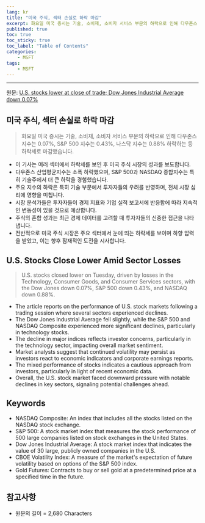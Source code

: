 ```yaml
---
lang: kr
title: "미국 주식, 섹터 손실로 하락 마감"
excerpt: 화요일 미국 증시는 기술, 소비재, 소비자 서비스 부문의 하락으로 인해 다우존스 지수는 0.07%, S&P 500 지수는 0.43%, 나스닥 지수는 0.88% 하락하는 등 하락세로 마감했습니다.
published: true
toc: true
toc_sticky: true
toc_label: "Table of Contents"
categories:
    - MSFT
tags:
    - MSFT
---
```


---

  원문: [U.S. stocks lower at close of trade; Dow Jones Industrial Average down 0.07%](https://www.investing.com/news/stock-market-news/us-stocks-lower-at-close-of-trade-dow-jones-industrial-average-down-007-3793024)

## 미국 주식, 섹터 손실로 하락 마감

> 화요일 미국 증시는 기술, 소비재, 소비자 서비스 부문의 하락으로 인해 다우존스 지수는 0.07%, S&P 500 지수는 0.43%, 나스닥 지수는 0.88% 하락하는 등 하락세로 마감했습니다.


- 이 기사는 여러 섹터에서 하락세를 보인 후 미국 주식 시장의 성과를 보도합니다.
- 다우존스 산업평균지수는 소폭 하락했으며, S&P 500과 NASDAQ 종합지수는 특히 기술주에서 더 큰 하락을 경험했습니다.
- 주요 지수의 하락은 특히 기술 부문에서 투자자들의 우려를 반영하며, 전체 시장 심리에 영향을 미칩니다.
- 시장 분석가들은 투자자들이 경제 지표와 기업 실적 보고서에 반응함에 따라 지속적인 변동성이 있을 것으로 예상합니다.
- 주식의 혼합 성과는 최근 경제 데이터를 고려할 때 투자자들의 신중한 접근을 나타냅니다.
- 전반적으로 미국 주식 시장은 주요 섹터에서 눈에 띄는 하락세를 보이며 하향 압력을 받았고, 이는 향후 잠재적인 도전을 시사합니다.

## U.S. Stocks Close Lower Amid Sector Losses

> U.S. stocks closed lower on Tuesday, driven by losses in the Technology, Consumer Goods, and Consumer Services sectors, with the Dow Jones down 0.07%, S&P 500 down 0.43%, and NASDAQ down 0.88%.


- The article reports on the performance of U.S. stock markets following a trading session where several sectors experienced declines.
- The Dow Jones Industrial Average fell slightly, while the S&P 500 and NASDAQ Composite experienced more significant declines, particularly in technology stocks.
- The decline in major indices reflects investor concerns, particularly in the technology sector, impacting overall market sentiment.
- Market analysts suggest that continued volatility may persist as investors react to economic indicators and corporate earnings reports.
- The mixed performance of stocks indicates a cautious approach from investors, particularly in light of recent economic data.
- Overall, the U.S. stock market faced downward pressure with notable declines in key sectors, signaling potential challenges ahead.

## Keywords

- NASDAQ Composite: An index that includes all the stocks listed on the NASDAQ stock exchange.
- S&P 500: A stock market index that measures the stock performance of 500 large companies listed on stock exchanges in the United States.
- Dow Jones Industrial Average: A stock market index that indicates the value of 30 large, publicly owned companies in the U.S.
- CBOE Volatility Index: A measure of the market's expectation of future volatility based on options of the S&P 500 index.
- Gold Futures: Contracts to buy or sell gold at a predetermined price at a specified time in the future.

## 참고사항

- 원문의 길이 = 2,680 Characters

